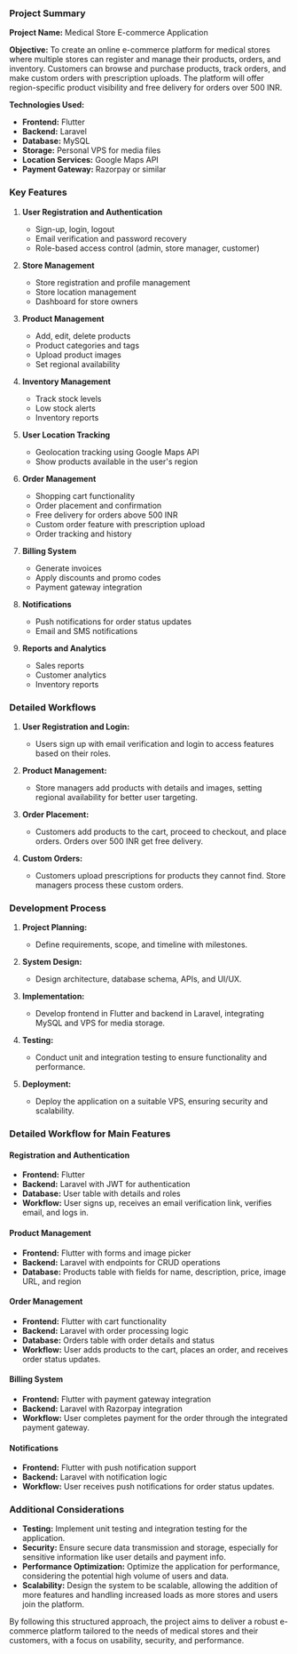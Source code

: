 ### Project Summary

**Project Name:** Medical Store E-commerce Application

**Objective:** To create an online e-commerce platform for medical stores where multiple stores can register and manage their products, orders, and inventory. Customers can browse and purchase products, track orders, and make custom orders with prescription uploads. The platform will offer region-specific product visibility and free delivery for orders over 500 INR.

**Technologies Used:**
- **Frontend:** Flutter
- **Backend:** Laravel
- **Database:** MySQL
- **Storage:** Personal VPS for media files
- **Location Services:** Google Maps API
- **Payment Gateway:** Razorpay or similar

### Key Features

1. **User Registration and Authentication**
    - Sign-up, login, logout
    - Email verification and password recovery
    - Role-based access control (admin, store manager, customer)

2. **Store Management**
    - Store registration and profile management
    - Store location management
    - Dashboard for store owners

3. **Product Management**
    - Add, edit, delete products
    - Product categories and tags
    - Upload product images
    - Set regional availability

4. **Inventory Management**
    - Track stock levels
    - Low stock alerts
    - Inventory reports

5. **User Location Tracking**
    - Geolocation tracking using Google Maps API
    - Show products available in the user's region

6. **Order Management**
    - Shopping cart functionality
    - Order placement and confirmation
    - Free delivery for orders above 500 INR
    - Custom order feature with prescription upload
    - Order tracking and history

7. **Billing System**
    - Generate invoices
    - Apply discounts and promo codes
    - Payment gateway integration

8. **Notifications**
    - Push notifications for order status updates
    - Email and SMS notifications

9. **Reports and Analytics**
    - Sales reports
    - Customer analytics
    - Inventory reports

### Detailed Workflows

1. **User Registration and Login:**
    - Users sign up with email verification and login to access features based on their roles.

2. **Product Management:**
    - Store managers add products with details and images, setting regional availability for better user targeting.

3. **Order Placement:**
    - Customers add products to the cart, proceed to checkout, and place orders. Orders over 500 INR get free delivery.

4. **Custom Orders:**
    - Customers upload prescriptions for products they cannot find. Store managers process these custom orders.

### Development Process

1. **Project Planning:**
    - Define requirements, scope, and timeline with milestones.

2. **System Design:**
    - Design architecture, database schema, APIs, and UI/UX.

3. **Implementation:**
    - Develop frontend in Flutter and backend in Laravel, integrating MySQL and VPS for media storage.

4. **Testing:**
    - Conduct unit and integration testing to ensure functionality and performance.

5. **Deployment:**
    - Deploy the application on a suitable VPS, ensuring security and scalability.

### Detailed Workflow for Main Features

#### Registration and Authentication
- **Frontend:** Flutter
- **Backend:** Laravel with JWT for authentication
- **Database:** User table with details and roles
- **Workflow:** User signs up, receives an email verification link, verifies email, and logs in.

#### Product Management
- **Frontend:** Flutter with forms and image picker
- **Backend:** Laravel with endpoints for CRUD operations
- **Database:** Products table with fields for name, description, price, image URL, and region

#### Order Management
- **Frontend:** Flutter with cart functionality
- **Backend:** Laravel with order processing logic
- **Database:** Orders table with order details and status
- **Workflow:** User adds products to the cart, places an order, and receives order status updates.

#### Billing System
- **Frontend:** Flutter with payment gateway integration
- **Backend:** Laravel with Razorpay integration
- **Workflow:** User completes payment for the order through the integrated payment gateway.

#### Notifications
- **Frontend:** Flutter with push notification support
- **Backend:** Laravel with notification logic
- **Workflow:** User receives push notifications for order status updates.

### Additional Considerations
- **Testing:** Implement unit testing and integration testing for the application.
- **Security:** Ensure secure data transmission and storage, especially for sensitive information like user details and payment info.
- **Performance Optimization:** Optimize the application for performance, considering the potential high volume of users and data.
- **Scalability:** Design the system to be scalable, allowing the addition of more features and handling increased loads as more stores and users join the platform.

By following this structured approach, the project aims to deliver a robust e-commerce platform tailored to the needs of medical stores and their customers, with a focus on usability, security, and performance.